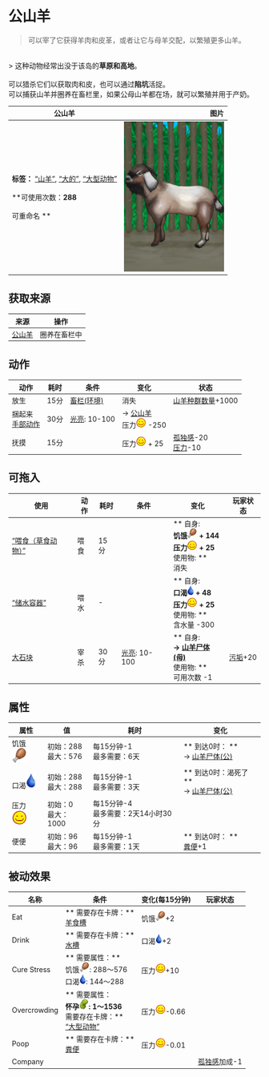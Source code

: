 # 公山羊  
> 可以宰了它获得羊肉和皮革，或者让它与母羊交配，以繁殖更多山羊。  
<br>  
> 这种动物经常出没于该岛的<b>草原和高地</b>。<br><br>可以猎杀它们以获取肉和皮，也可以通过<b>陷坑</b>活捉。<br>可以捕获山羊并圈养在畜栏里，如果公母山羊都在场，就可以繁殖并用于产奶。<br>  
  
  公山羊  |   图片   
 ----  |  ----:   
 **标签：**	[“山羊”](tag_Goat.md), [“大的”](tag_Large.md), [“大型动物”](tag_LargeAnimal.md)<br><br>**可使用次数：**288<br><br>** 可重命名 **  |  <img decoding="async" src="Sprite/GoatMaleEnclosure.png" href="a.md" style="max-width:300px;max-height:300px;">   
  
## 获取来源  
来源  |  操作  
----  |  ----  
[公山羊](GoatTiedMale.md)  |  圈养在畜栏中  
## 动作  
动作  |  耗时  |  条件  |  变化  |  状态  
----  |  ----  |  ----  |  ----  |  ----  
放生<br>  |  15分  |  [畜栏(环境)](Env_Enclosure.md)  |  消失  |  [山羊种群数量](Pop_Goat.md)+1000  
捆起来<br>[手部动作](HandAction.md)  |  30分  |  [光亮](Light.md): 10-100  |  → [公山羊](GoatTiedMale.md)<br>压力<img decoding="async" src="Sprite/Content.png" href="a.md" style="max-width:20px;max-height:20px;">  -250  |    
抚摸<br>  |  15分  |    |  压力<img decoding="async" src="Sprite/Content.png" href="a.md" style="max-width:20px;max-height:20px;"> + 25  |  [孤独感](Loneliness.md)-20<br>[压力](Stress.md)-10  
## 可拖入  
使用  |  动作  |  耗时  |  条件  |  变化  |  玩家状态  
----  |  ----  |  ----  |  ----  |  ----  |  ----  
[“喂食（草食动物）”](tag_FeedHerb.md)  |  喂食  |  15分  |    |  ** 自身: **<br>饥饿<img decoding="async" src="Sprite/Hunger.png" href="a.md" style="max-width:20px;max-height:20px;"> + 144<br>压力<img decoding="async" src="Sprite/Content.png" href="a.md" style="max-width:20px;max-height:20px;"> + 25<br>** 使用物: **<br>消失  |    
[“储水容器”](tag_WaterContainer.md)  |  喂水  |  -  |    |  ** 自身: **<br>口渴<img decoding="async" src="Sprite/Thirst.png" href="a.md" style="max-width:20px;max-height:20px;"> + 48<br>压力<img decoding="async" src="Sprite/Content.png" href="a.md" style="max-width:20px;max-height:20px;"> + 25<br>** 使用物: **<br>含水量  -300  |    
[大石块](StoneHeavy.md)  |  宰杀  |  30分  |  [光亮](Light.md): 10-100  |  ** 自身: **<br>→ [山羊尸体(母)](GoatCarcassFemale.md)<br>** 使用物: **<br>可用次数  -1  |  [污垢](Filth.md)+20  
## 属性   
属性  |  值  |  耗时  |  变化  
----  |  ----  |  ----  |  ----  
饥饿<img decoding="async" src="Sprite/Hunger.png" href="a.md" style="max-width:30px;max-height:30px;">  |  初始：288<br>最大：576  |  每15分钟-1<br>最多需要：6天  |  ** 到达0时： **<br>→ [山羊尸体(公)](GoatCarcassMale.md)  
口渴<img decoding="async" src="Sprite/Thirst.png" href="a.md" style="max-width:30px;max-height:30px;">  |  初始：288<br>最大：288  |  每15分钟-1<br>最多需要：3天  |  ** 到达0时：渴死了 **<br>→ [山羊尸体(公)](GoatCarcassMale.md)  
压力<img decoding="async" src="Sprite/Content.png" href="a.md" style="max-width:30px;max-height:30px;">  |  初始：0<br>最大：1000  |  每15分钟-4<br>最多需要：2天14小时30分  |    
便便  |  初始：96<br>最大：96  |  每15分钟-1<br>最多需要：1天  |  ** 到达0时： **<br>[粪便](Manure.md)+1   
## 被动效果  
名称  |  条件  |  变化(每15分钟)  |  玩家状态  
----  |  ----  |  ----  |  ----  
Eat  |  ** 需要存在卡牌：**<br>[羊食槽](GoatFeeder.md)  |  饥饿<img decoding="async" src="Sprite/Hunger.png" href="a.md" style="max-width:20px;max-height:20px;">+2  |    
Drink  |  ** 需要存在卡牌：**<br>[水槽](WateringTrough.md)  |  口渴<img decoding="async" src="Sprite/Thirst.png" href="a.md" style="max-width:20px;max-height:20px;">+2  |    
Cure Stress  |  ** 需要属性：**<br>饥饿<img decoding="async" src="Sprite/Hunger.png" href="a.md" style="max-width:20px;max-height:20px;">: 288～576<br>口渴<img decoding="async" src="Sprite/Thirst.png" href="a.md" style="max-width:20px;max-height:20px;">: 144～288  |  压力<img decoding="async" src="Sprite/Content.png" href="a.md" style="max-width:20px;max-height:20px;">+10  |    
Overcrowding  |  ** 需要属性：**<br>怀孕<img decoding="async" src="Sprite/DeepPregnancy.png" href="a.md" style="max-width:20px;max-height:20px;">: 1～1536<br>** 需要存在卡牌：**<br>[“大型动物”](tag_LargeAnimal.md)  |  压力<img decoding="async" src="Sprite/Content.png" href="a.md" style="max-width:20px;max-height:20px;">-0.66  |    
Poop  |  ** 需要存在卡牌：**<br>[粪便](Manure.md)  |  压力<img decoding="async" src="Sprite/Content.png" href="a.md" style="max-width:20px;max-height:20px;">-0.01  |    
Company  |    |    |  [孤独感](Loneliness.md)加成-1  
